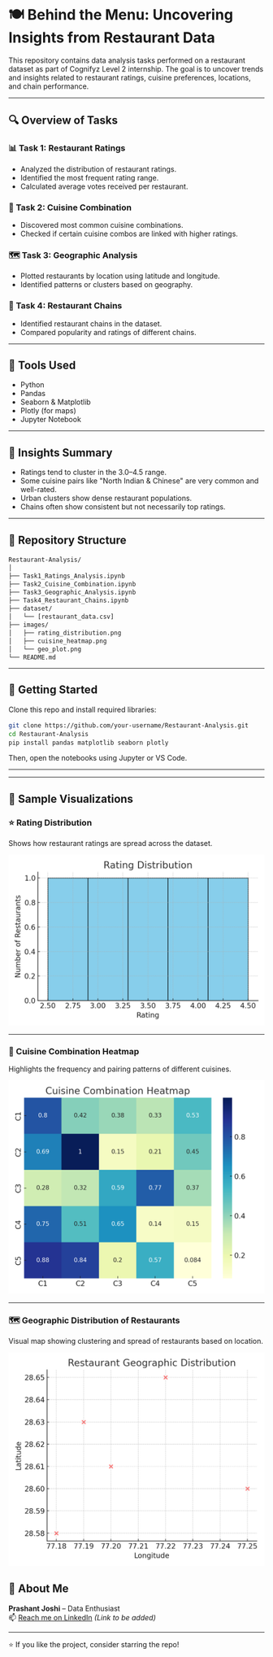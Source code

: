
# 🍽️ Behind the Menu: Uncovering Insights from Restaurant Data

This repository contains data analysis tasks performed on a restaurant dataset as part of Cognifyz Level 2 internship. The goal is to uncover trends and insights related to restaurant ratings, cuisine preferences, locations, and chain performance.

---

## 🔍 Overview of Tasks

### 📊 Task 1: Restaurant Ratings
- Analyzed the distribution of restaurant ratings.
- Identified the most frequent rating range.
- Calculated average votes received per restaurant.

### 🍱 Task 2: Cuisine Combination
- Discovered most common cuisine combinations.
- Checked if certain cuisine combos are linked with higher ratings.

### 🗺️ Task 3: Geographic Analysis
- Plotted restaurants by location using latitude and longitude.
- Identified patterns or clusters based on geography.

### 🏪 Task 4: Restaurant Chains
- Identified restaurant chains in the dataset.
- Compared popularity and ratings of different chains.

---

## 🧰 Tools Used

- Python
- Pandas
- Seaborn & Matplotlib
- Plotly (for maps)
- Jupyter Notebook

---

## 📌 Insights Summary

- Ratings tend to cluster in the 3.0–4.5 range.
- Some cuisine pairs like "North Indian & Chinese" are very common and well-rated.
- Urban clusters show dense restaurant populations.
- Chains often show consistent but not necessarily top ratings.

---

## 📁 Repository Structure

```
Restaurant-Analysis/
│
├── Task1_Ratings_Analysis.ipynb
├── Task2_Cuisine_Combination.ipynb
├── Task3_Geographic_Analysis.ipynb
├── Task4_Restaurant_Chains.ipynb
├── dataset/
│   └── [restaurant_data.csv]
├── images/
│   ├── rating_distribution.png
│   ├── cuisine_heatmap.png
│   └── geo_plot.png
└── README.md
```

---

## 🚀 Getting Started

Clone this repo and install required libraries:

```bash
git clone https://github.com/your-username/Restaurant-Analysis.git
cd Restaurant-Analysis
pip install pandas matplotlib seaborn plotly
```

Then, open the notebooks using Jupyter or VS Code.

---
---

## 📸 Sample Visualizations

### ⭐ Rating Distribution
Shows how restaurant ratings are spread across the dataset.

![Rating Distribution](images/rating_distribution.png)

---

### 🍜 Cuisine Combination Heatmap
Highlights the frequency and pairing patterns of different cuisines.

![Cuisine Heatmap](images/cuisine_heatmap.png)

---

### 🗺️ Geographic Distribution of Restaurants
Visual map showing clustering and spread of restaurants based on location.

![Geographic Plot](images/geo_plot.png)

## 🙋 About Me

**Prashant Joshi** – Data Enthusiast  
📫 [Reach me on LinkedIn](https://www.linkedin.com/) *(Link to be added)*

---

⭐ If you like the project, consider starring the repo!
